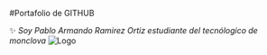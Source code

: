 #Portafolio de GITHUB 


:sparkles: _Soy Pablo Armando Ramirez Ortiz estudiante del tecnólogico de monclova_
![Logo](https://encrypted-tbn0.gstatic.com/images?q=tbn:ANd9GcTu-QMOHLu3qg98Ojrfm2HYzbVzDBGzMpbun1omw5UcT0fEbBuAAjwZ8OI2a5IjvQjGKD4&usqp=CAU)



